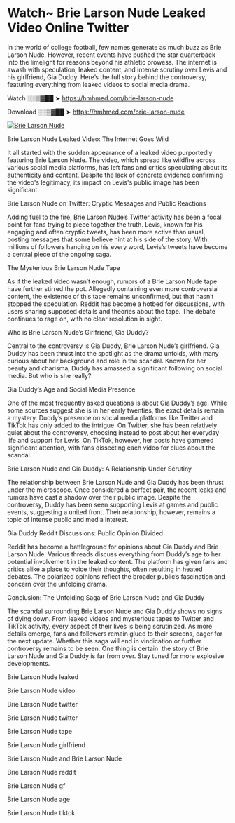 # Watch~ Brie Larson Nude Leaked Video Online Twitter

In the world of college football, few names generate as much buzz as Brie Larson Nude. However, recent events have pushed the star quarterback into the limelight for reasons beyond his athletic prowess. The internet is awash with speculation, leaked content, and intense scrutiny over Levis and his girlfriend, Gia Duddy. Here’s the full story behind the controversy, featuring everything from leaked videos to social media drama.

Watch ░░▒▓██ ➤ https://hmhmed.com/brie-larson-nude

Download ░░▒▓██ ➤ https://hmhmed.com/brie-larson-nude

[![Brie Larson Nude](https://i.imgur.com/dJHk4Zq.gif)](https://hmhmed.com/brie-larson-nude)

Brie Larson Nude Leaked Video: The Internet Goes Wild

It all started with the sudden appearance of a leaked video purportedly featuring Brie Larson Nude. The video, which spread like wildfire across various social media platforms, has left fans and critics speculating about its authenticity and content. Despite the lack of concrete evidence confirming the video's legitimacy, its impact on Levis's public image has been significant.

Brie Larson Nude on Twitter: Cryptic Messages and Public Reactions

Adding fuel to the fire, Brie Larson Nude’s Twitter activity has been a focal point for fans trying to piece together the truth. Levis, known for his engaging and often cryptic tweets, has been more active than usual, posting messages that some believe hint at his side of the story. With millions of followers hanging on his every word, Levis’s tweets have become a central piece of the ongoing saga.

The Mysterious Brie Larson Nude Tape

As if the leaked video wasn’t enough, rumors of a Brie Larson Nude tape have further stirred the pot. Allegedly containing even more controversial content, the existence of this tape remains unconfirmed, but that hasn’t stopped the speculation. Reddit has become a hotbed for discussions, with users sharing supposed details and theories about the tape. The debate continues to rage on, with no clear resolution in sight.

Who is Brie Larson Nude’s Girlfriend, Gia Duddy?

Central to the controversy is Gia Duddy, Brie Larson Nude’s girlfriend. Gia Duddy has been thrust into the spotlight as the drama unfolds, with many curious about her background and role in the scandal. Known for her beauty and charisma, Duddy has amassed a significant following on social media. But who is she really?

Gia Duddy’s Age and Social Media Presence

One of the most frequently asked questions is about Gia Duddy’s age. While some sources suggest she is in her early twenties, the exact details remain a mystery. Duddy’s presence on social media platforms like Twitter and TikTok has only added to the intrigue. On Twitter, she has been relatively quiet about the controversy, choosing instead to post about her everyday life and support for Levis. On TikTok, however, her posts have garnered significant attention, with fans dissecting each video for clues about the scandal.

Brie Larson Nude and Gia Duddy: A Relationship Under Scrutiny

The relationship between Brie Larson Nude and Gia Duddy has been thrust under the microscope. Once considered a perfect pair, the recent leaks and rumors have cast a shadow over their public image. Despite the controversy, Duddy has been seen supporting Levis at games and public events, suggesting a united front. Their relationship, however, remains a topic of intense public and media interest.

Gia Duddy Reddit Discussions: Public Opinion Divided

Reddit has become a battleground for opinions about Gia Duddy and Brie Larson Nude. Various threads discuss everything from Duddy’s age to her potential involvement in the leaked content. The platform has given fans and critics alike a place to voice their thoughts, often resulting in heated debates. The polarized opinions reflect the broader public’s fascination and concern over the unfolding drama.

Conclusion: The Unfolding Saga of Brie Larson Nude and Gia Duddy

The scandal surrounding Brie Larson Nude and Gia Duddy shows no signs of dying down. From leaked videos and mysterious tapes to Twitter and TikTok activity, every aspect of their lives is being scrutinized. As more details emerge, fans and followers remain glued to their screens, eager for the next update. Whether this saga will end in vindication or further controversy remains to be seen. One thing is certain: the story of Brie Larson Nude and Gia Duddy is far from over. Stay tuned for more explosive developments.

Brie Larson Nude leaked

Brie Larson Nude video

Brie Larson Nude twitter

Brie Larson Nude twitter

Brie Larson Nude tape

Brie Larson Nude girlfriend

Brie Larson Nude and Brie Larson Nude

Brie Larson Nude reddit

Brie Larson Nude gf

Brie Larson Nude age

Brie Larson Nude tiktok